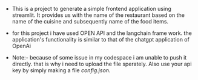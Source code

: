 * This is a project to generate a simple frontend application using streamlit. It provides us with the name of the restaurant based on the name of the cuisine and subsequently name of the food items.

* for this project i have used OPEN API and the langchain frame work. the application's functionality is similar to that of the chatgpt application of OpenAi
* Note:- because of some issue in my codespace i am unable to push it directly. that is why i need to upload the file sperately. Also use your api key by simply making a file <i>config.json<i>.

